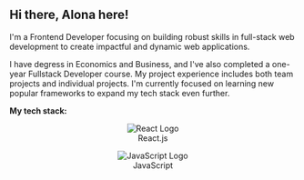 ## Hi there, Alona here! 
I'm a Frontend Developer focusing on building robust skills in full-stack web development to create impactful and dynamic web applications. 

I have degress in Economics and Business, and I've also completed a one-year Fullstack Developer course. My project experience includes both team projects and individual projects. I'm currently focused on learning new popular frameworks to expand my tech stack even further. 

**My tech stack:**
<div align="center">
  <p align="center">
    <img src="https://upload.wikimedia.org/wikipedia/commons/thumb/a/a7/React-icon.svg/32px-React-icon.svg.png" alt="React Logo" /><br>
    <span>React.js</span>
  </p>
    <p align="center">
   <img src="https://upload.wikimedia.org/wikipedia/commons/thumb/6/6a/JavaScript-logo.png/32px-JavaScript-logo.png" alt="JavaScript Logo">
<br>
    <span>JavaScript</span>
  </p>
</div>

















<!--
**NZAlona/NZAlona** is a ✨ _special_ ✨ repository because its `README.md` (this file) appears on your GitHub profile.

Here are some ideas to get you started:

- 🔭 I’m currently working on ...
- 🌱 I’m currently learning ...
- 👯 I’m looking to collaborate on ...
- 🤔 I’m looking for help with ...
- 💬 Ask me about ...
- 📫 How to reach me: ...
- 😄 Pronouns: ...
- ⚡ Fun fact: ...
-->
